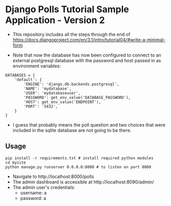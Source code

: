 # Django Polls Tutorial Sample Application - Version 2

* This repository includes all the steps through the end of https://docs.djangoproject.com/en/3.1/intro/tutorial04/#write-a-minimal-form

* Note that now the database has now been configured to connect to an external postgresql database with the password and host passed in as environment variables:
```
DATABASES = {
    'default': {
        'ENGINE': 'django.db.backends.postgresql',
        'NAME': 'mydatabase',
        'USER': 'mydatabaseuser',
        'PASSWORD': get_env_value('DATABASE_PASSWORD'),
        'HOST': get_env_value('ENDPOINT'),
        'PORT': '5432',
    }
}
```
  - I guess that probably means the poll question and two choices that were included in the sqlite database are not going to be there.


## Usage
```
pip install -r requirements.txt # install required python modules
cd mysite
python manage.py runserver 0.0.0.0:8000 # to listen on port 8000
```

- Navigate to http://localhost:8000/polls
- The admin dashboard is accessible at http://localhost:8090/admin/
- The admin user's credentials:
  - username: a
  - password: a
